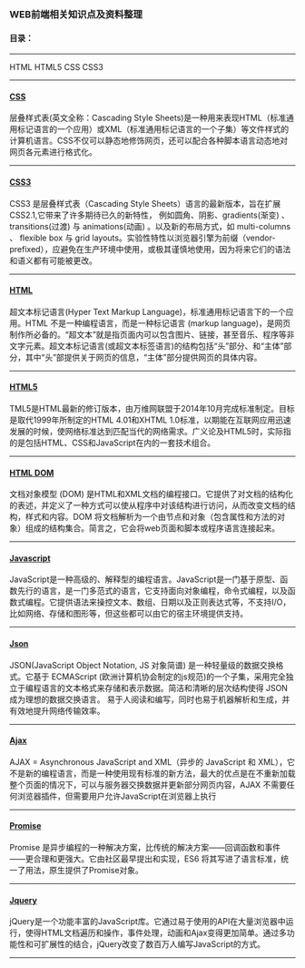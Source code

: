 ### WEB前端相关知识点及资料整理
#### 目录：
***
HTML HTML5 CSS CSS3 


***
#### [CSS][3] 
[3]:https://github.com/Weitians/notes/blob/master/CSS.md
层叠样式表(英文全称：Cascading Style Sheets)是一种用来表现HTML（标准通用标记语言的一个应用）或XML（标准通用标记语言的一个子集）等文件样式的计算机语言。CSS不仅可以静态地修饰网页，还可以配合各种脚本语言动态地对网页各元素进行格式化。
***
#### [CSS3][4]
[4]:https://github.com/Weitians/notes/blob/master/CSS3.md
CSS3 是层叠样式表（Cascading Style Sheets）语言的最新版本，旨在扩展CSS2.1,它带来了许多期待已久的新特性， 例如圆角、阴影、gradients(渐变) 、transitions(过渡) 与 animations(动画) 。以及新的布局方式，如 multi-columns 、 flexible box 与 grid layouts。实验性特性以浏览器引擎为前缀（vendor-prefixed），应避免在生产环境中使用，或极其谨慎地使用，因为将来它们的语法和语义都有可能被更改。
***

#### [HTML][1]
[1]:https://github.com/Weitians/notes/blob/master/HTML.md
超文本标记语言(Hyper Text Markup Language)，标准通用标记语言下的一个应用。HTML 不是一种编程语言，而是一种标记语言 (markup language)，是网页制作所必备的。“超文本”就是指页面内可以包含图片、链接，甚至音乐、程序等非文字元素。超文本标记语言(或超文本标签语言)的结构包括“头”部分、和“主体”部分，其中“头”部提供关于网页的信息，“主体”部分提供网页的具体内容。
***

#### [HTML5][2]
[2]:https://github.com/Weitians/notes/blob/master/HTML5.md
TML5是HTML最新的修订版本，由万维网联盟于2014年10月完成标准制定。目标是取代1999年所制定的HTML 4.01和XHTML 1.0标准，以期能在互联网应用迅速发展的时候，使网络标准达到匹配当代的网络需求。广义论及HTML5时，实际指的是包括HTML、CSS和JavaScript在内的一套技术组合。
***

#### [HTML DOM][5]
[5]:https://github.com/Weitians/notes/blob/master/HTML%20DOM.md
文档对象模型 (DOM) 是HTML和XML文档的编程接口。它提供了对文档的结构化的表述，并定义了一种方式可以使从程序中对该结构进行访问，从而改变文档的结构，样式和内容。DOM 将文档解析为一个由节点和对象（包含属性和方法的对象）组成的结构集合。简言之，它会将web页面和脚本或程序语言连接起来。
***

#### [Javascript][6]
[6]:https://github.com/Weitians/notes/blob/master/Javascript.md
JavaScript是一种高级的、解释型的编程语言。JavaScript是一门基于原型、函数先行的语言，是一门多范式的语言，它支持面向对象编程，命令式编程，以及函数式编程。它提供语法来操控文本、数组、日期以及正则表达式等，不支持I/O，比如网络、存储和图形等，但这些都可以由它的宿主环境提供支持。
***

#### [Json][7]
[7]:https://github.com/Weitians/notes/blob/master/Json.md
JSON(JavaScript Object Notation, JS 对象简谱) 是一种轻量级的数据交换格式。它基于 ECMAScript (欧洲计算机协会制定的js规范)的一个子集，采用完全独立于编程语言的文本格式来存储和表示数据。简洁和清晰的层次结构使得 JSON 成为理想的数据交换语言。 易于人阅读和编写，同时也易于机器解析和生成，并有效地提升网络传输效率。
***

#### [Ajax][8]
[8]:https://github.com/Weitians/notes/blob/master/Ajax.md
AJAX = Asynchronous JavaScript and XML（异步的 JavaScript 和 XML），它不是新的编程语言，而是一种使用现有标准的新方法，最大的优点是在不重新加载整个页面的情况下，可以与服务器交换数据并更新部分网页内容，AJAX 不需要任何浏览器插件，但需要用户允许JavaScript在浏览器上执行
***

#### [Promise][9]
[9]:https://github.com/Weitians/notes/blob/master/Promise.md
Promise 是异步编程的一种解决方案，比传统的解决方案——回调函数和事件——更合理和更强大。它由社区最早提出和实现，ES6 将其写进了语言标准，统一了用法，原生提供了Promise对象。
***

#### [Jquery][10]
[10]:https://github.com/Weitians/notes/blob/master/Jquery.md
jQuery是一个功能丰富的JavaScript库。它通过易于使用的API在大量浏览器中运行，使得HTML文档遍历和操作，事件处理，动画和Ajax变得更加简单。通过多功能性和可扩展性的结合，jQuery改变了数百万人编写JavaScript的方式。
***




